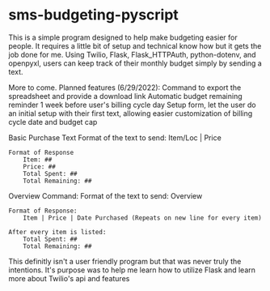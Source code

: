 # sms-budgeting-pyscript
 
This is a simple program designed to help make budgeting easier for people. It requires a little bit of setup and technical know how but it gets the job done for me.
Using Twilio, Flask, Flask_HTTPAuth, python-dotenv, and openpyxl, users can keep track of their monthly budget simply by sending a text.

More to come. Planned features (6/29/2022):
    Command to export the spreadsheet and provide a download link
    Automatic budget remaining reminder 1 week before user's billing cycle day
    Setup form, let the user do an initial setup with their first text, allowing easier customization of billing cycle date and budget cap


Basic Purchase Text
    Format of the text to send:
        Item/Loc | Price

    Format of Response
        Item: ##
        Price: ##
        Total Spent: ##
        Total Remaining: ##

Overview Command:
    Format of the text to send:
        Overview

    Format of Response:
        Item | Price | Date Purchased (Repeats on new line for every item)

    After every item is listed:
        Total Spent: ##
        Total Remaining: ##

This definitly isn't a user friendly program but that was never truly the intentions. It's purpose was to help me learn how to utilize Flask and learn more about Twilio's api and features